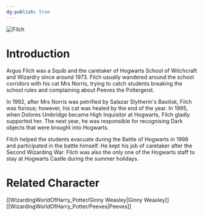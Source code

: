 ```yaml
---
dg-publish: true
---
```

![Filch](http://rxbg5ysja.bkt.gdipper.com/Filch.png)
# Introduction
Argus Filch was a Squib and the caretaker of Hogwarts School of Witchcraft and Wizardry since around 1973. Filch usually wandered around the school corridors with his cat Mrs Norris, trying to catch students breaking the school rules and complaining about Peeves the Poltergeist.

In 1992, after Mrs Norris was petrified by Salazar Slytherin's Basilisk, Filch was furious; however, his cat was healed by the end of the year. In 1995, when Dolores Umbridge became High Inquisitor at Hogwarts, Filch gladly supported her. The next year, he was responsible for recognising Dark objects that were brought into Hogwarts.

Filch helped the students evacuate during the Battle of Hogwarts in 1998 and participated in the battle himself. He kept his job of caretaker after the Second Wizarding War. Filch was also the only one of the Hogwarts staff to stay at Hogwarts Castle during the summer holidays.

# Related Character
[[WizardingWorldOfHarry_Potter/Ginny Weasley\|Ginny Weasley]]
[[WizardingWorldOfHarry_Potter/Peeves\|Peeves]]
